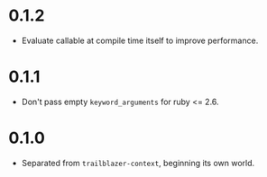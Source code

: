 # 0.1.2

* Evaluate callable at compile time itself to improve performance.

# 0.1.1

* Don't pass empty `keyword_arguments` for ruby <= 2.6.

# 0.1.0

* Separated from `trailblazer-context`, beginning its own world.
